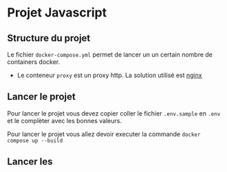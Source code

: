 # Projet Javascript

## Structure du projet

Le fichier ``docker-compose.yml`` permet de lancer un un certain nombre de containers docker.

* Le conteneur ``proxy`` est un proxy http. La solution utilisé est [nginx](https://www.nginx.com/)

## Lancer le projet

Pour lancer le projet vous devez copier coller le fichier ``.env.sample`` en ``.env`` et le complèter avec les bonnes valeurs. 

Pour lancer le projet vous allez devoir executer la commande ``docker compose up --build``

## Lancer les 